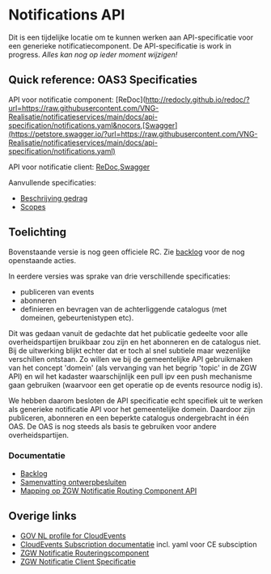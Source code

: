 # Notifications API

Dit is een tijdelijke locatie om te kunnen werken aan API-specificatie voor een generieke notificatiecomponent.
De API-specificatie is work in progress. _Alles kan nog op ieder moment wijzigen!_

## Quick reference: OAS3 Specificaties

API voor notificatie component:
[ReDoc](http://redocly.github.io/redoc/?url=https://raw.githubusercontent.com/VNG-Realisatie/notificatieservices/main/docs/api-specification/notifications.yaml&nocors,[Swagger](https://petstore.swagger.io/?url=https://raw.githubusercontent.com/VNG-Realisatie/notificatieservices/main/docs/api-specification/notifications.yaml)

API voor notificatie client:
[ReDoc](http://redocly.github.io/redoc/?url=https://raw.githubusercontent.com/VNG-Realisatie/notificatieservices/main/docs/api-specification/notifications_client.yaml&nocors),[Swagger](https://petstore.swagger.io/?url=https://raw.githubusercontent.com/VNG-Realisatie/notificatieservices/main/docs/api-specification/notifications_client.yaml)

Aanvullende specificaties:
- [Beschrijving gedrag](./gedrag.md)
- [Scopes](./scopes.md)

## Toelichting

Bovenstaande versie is nog geen officiele RC. Zie [backlog](https://github.com/VNG-Realisatie/notificatieservices/projects/1) voor de nog openstaande acties.

In eerdere versies was sprake van drie verschillende specificaties:
- publiceren van events
- abonneren
- definieren en bevragen van de achterliggende catalogus (met domeinen, gebeurtenistypen etc).

Dit was gedaan vanuit de gedachte dat het publicatie gedeelte voor alle overheidspartijen bruikbaar zou zijn en het abonneren en de catalogus niet. Bij de uitwerking blijkt echter dat er toch al snel subtiele maar wezenlijke verschillen ontstaan. Zo willen we bij de gemeentelijke API gebruikmaken van het concept 'domein' (als vervanging van het begrip 'topic' in de ZGW API) en wil het kadaster waarschijnlijk een pull ipv een push mechanisme gaan gebruiken (waarvoor een get operatie op de events resource nodig is).

We hebben daarom besloten de API specificatie echt specifiek uit te werken als generieke notificatie API voor het gemeentelijke domein. Daardoor zijn publiceren, abonneren en een beperkte catalogus ondergebracht in één OAS. De OAS is nog steeds als basis te gebruiken voor andere overheidspartijen.

### Documentatie

- [Backlog](https://github.com/VNG-Realisatie/notificatieservices/projects/1)
- [Samenvatting ontwerpbesluiten](./ontwerpbesluiten.md)
- [Mapping op ZGW Notificatie Routing Component API](./mapping_zgw_nrc.md)

## Overige links

- [GOV NL profile for CloudEvents](https://vng-realisatie.github.io/NL-GOV-profile-for-CloudEvents)
- [CloudEvents Subscription documentatie](https://github.com/cloudevents/spec/tree/main/subscriptions) incl. yaml voor CE subsciption
- [ZGW Notificatie Routeringscomponent](https://notificaties-api.vng.cloud/)
- [ZGW Notificatie Client Specificatie](https://vng-realisatie.github.io/gemma-zaken/standaard/notificaties-consumer/index)

